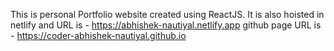 This is personal Portfolio website created using ReactJS. 
It is also hoisted in netlify and URL is - https://abhishek-nautiyal.netlify.app
github page URL is - https://coder-abhishek-nautiyal.github.io

